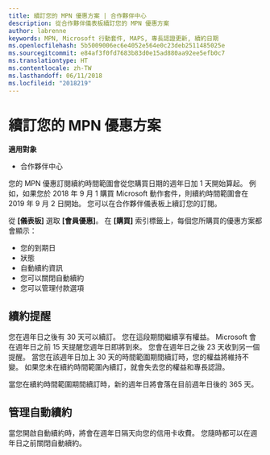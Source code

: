 ```yaml
---
title: 續訂您的 MPN 優惠方案 | 合作夥伴中心
description: 從合作夥伴儀表板續訂您的 MPN 優惠方案
author: labrenne
keywords: MPN, Microsoft 行動套件, MAPS, 專長認證更新, 續約日期
ms.openlocfilehash: 5b5009006ec6e4052e564e0c23deb2511485025e
ms.sourcegitcommit: e84af3f0fd7683b83d0e15ad880aa92ee5efb0c7
ms.translationtype: HT
ms.contentlocale: zh-TW
ms.lasthandoff: 06/11/2018
ms.locfileid: "2018219"
---
```

# <a name="renew-your-mpn-offers"></a>續訂您的 MPN 優惠方案

**適用對象**

- 合作夥伴中心

您的 MPN 優惠訂閱續約時間範圍會從您購買日期的週年日加 1 天開始算起。 例如，如果您於 2018 年 9 月 1 購買 Microsoft 動作套件，則續約時間範圍會在 2019 年 9 月 2 日開始。 您可以在合作夥伴儀表板上續訂您的訂閱。

從 **\[儀表板\]** 選取 **\[會員優惠\]**。
在 **\[購買\]** 索引標籤上，每個您所購買的優惠方案都會顯示：

- 您的到期日
- 狀態
- 自動續約資訊
- 您可以關閉自動續約
- 您可以管理付款選項

## <a name="renewal-reminders"></a>續約提醒

您在週年日之後有 30 天可以續訂。 您在這段期間繼續享有權益。 Microsoft 會在週年日之前 15 天提醒您週年日即將到來。 您會在週年日之後 23 天收到另一個提醒。 當您在該週年日加上 30 天的時間範圍期間續訂時，您的權益將維持不變。 如果您未在續約時間範圍內續訂，就會失去您的權益和專長認證。

當您在續約時間範圍期間續訂時，新的週年日將會落在目前週年日後的 365 天。

## <a name="manage-auto-renewal"></a>管理自動續約

當您開啟自動續約時，將會在週年日隔天向您的信用卡收費。 您隨時都可以在週年日之前關閉自動續約。
